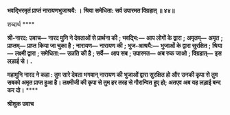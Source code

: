 **भवद्भिरमृतं प्राप्तं नारायणभुजाश्रयै: ।** **श्रिया समेधिता: सर्व उपारमत विग्रहात् ॥ ४४॥** 

शब्दार्थ **** 

**श्री-नारद: उवाच—** **नारद मुनि ने देवताओं से प्रार्थना की** **; भवद्भि:—** **आप लोगों के द्वारा** **; अमृतम्—** **अमृत** **; प्राप्तम्—** **प्राप्त** **किया जा चुका है** **; नारायण—** **नारायण की** **; भुज-आश्रयै:—** **भुजाओं के द्वारा सुरक्षित** **; श्रिया—** **लक्ष्मी द्वारा** **; समेधिता:—** **उन्नति** **की है** **; सर्वे—** **आप सब** **; उपारमत—** **अब रुक जाओ** **; विग्रहात्—** **इस लड़ाई से।** **.** 

**महामुनि नारद ने कहा : तुम सारे देवता भगवान् नारायण की भुजाओं द्वारा सुरक्षित हो और** **उनकी कृपा से तुम सबको अमृत प्राप्त हुआ है। लक्ष्मीजी की कृपा से तुम हर तरह से गौरान्वित** **हुए हो; अतएव अब यह लड़ाई बन्द कर दो।** **** 

**श्रीशुक उवाच** 